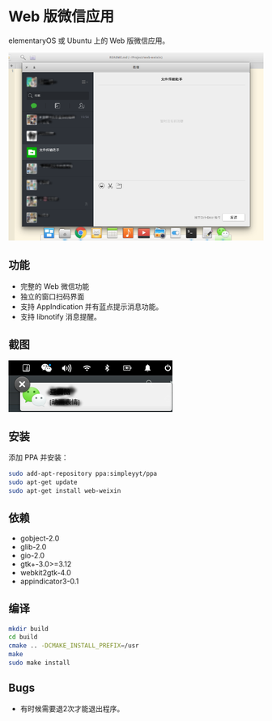 # Web 版微信应用

elementaryOS 或 Ubuntu 上的 Web 版微信应用。

![](screenshot/main.png)

## 功能

 * 完整的 Web 微信功能
 * 独立的窗口扫码界面
 * 支持 AppIndication 并有蓝点提示消息功能。
 * 支持 libnotify 消息提醒。

## 截图

![libnotify 提醒](screenshot/indicator.png)

## 安装

添加 PPA 并安装：

```sh
sudo add-apt-repository ppa:simpleyyt/ppa
sudo apt-get update
sudo apt-get install web-weixin
```

## 依赖

 * gobject-2.0
 * glib-2.0
 * gio-2.0
 * gtk+-3.0>=3.12
 * webkit2gtk-4.0
 * appindicator3-0.1

## 编译

```sh
mkdir build
cd build
cmake .. -DCMAKE_INSTALL_PREFIX=/usr
make
sudo make install
```

## Bugs

 * 有时候需要退2次才能退出程序。

